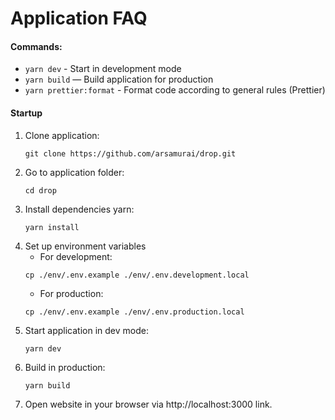 # Application FAQ

#### Commands:

- `yarn dev` - Start in development mode
- `yarn build` — Build application for production
- `yarn prettier:format` - Format code according to general rules (Prettier)


#### Startup
1. Clone application:
   ```shell
   git clone https://github.com/arsamurai/drop.git
   ```
2. Go to application folder:
   ```shell
   cd drop
   ```
3. Install dependencies yarn:
   ```shell
   yarn install
   ```
4. Set up environment variables
   - For development:
   ```shell
   cp ./env/.env.example ./env/.env.development.local
   ```
   - For production:
   ```shell
   cp ./env/.env.example ./env/.env.production.local
   ```
5. Start application in dev mode:
   ```shell
   yarn dev
   ```
6. Build in production:
   ```shell
   yarn build
   ```
6. Open website in your browser via http://localhost:3000 link.
